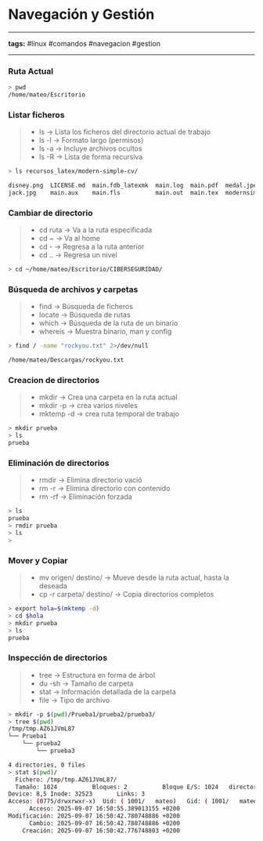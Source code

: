 # Navegación y Gestión
______
**tags:** #linux #comandos #navegacion #gestion 
__________

### **Ruta Actual**

```bash
> pwd
/home/mateo/Escritorio
```

### **Listar ficheros**

>- ls → Lista los ficheros del directorio actual de trabajo
>- ls -l → Formato largo (permisos)
>- ls -a → Incluye archivos ocultos
>- ls -R → Lista de forma recursiva

```bash
> ls recursos_latex/modern-simple-cv/

disney.png  LICENSE.md  main.fdb_latexmk  main.log  main.pdf  medal.jpeg          Modern_Simple_CV.pdf  README.md
jack.jpg    main.aux    main.fls          main.out  main.tex  modernsimplecv.cls  modernsimplecv.sty 
```

### **Cambiar de directorio**

>- cd ruta → Va a la ruta especificada
>- cd ~ → Va al home
>- cd - → Regresa a la ruta anterior
>- cd .. → Regresa un nivel

```bash
> cd ~/home/mateo/Escritorio/CIBERSEGURIDAD/
```

### **Búsqueda de archivos y carpetas**

>- find → Búsqueda de ficheros
>- locate → Búsqueda de rutas 
>- which → Búsqueda de la ruta de un binario
>- whereis → Muestra binario, man y config 

```bash
> find / -name "rockyou.txt" 2>/dev/null

/home/mateo/Descargas/rockyou.txt
```

### **Creacion de directorios**

>- mkdir → Crea una carpeta en la ruta actual
>- mkdir -p → crea varios niveles
>- mktemp -d → crea ruta temporal de trabajo

```bash
> mkdir prueba
> ls
prueba
```

### **Eliminación de directorios**

>- rmdir → Elimina directorio vació
>- rm -r  → Elimina directorio con contenido
>- rm -rf → Eliminación forzada

```bash
> ls
prueba
> rmdir prueba
> ls
> 
```

### **Mover y Copiar**

>- mv origen/ destino/ → Mueve desde la ruta actual, hasta la deseada
>- cp -r carpeta/ destino/ → Copia directorios completos

```bash
> export hola=$(mktemp -d)
> cd $hola
> mkdir prueba
> ls
prueba
```

### **Inspección de directorios**

>- tree → Estructura en forma de árbol
>- du -sh → Tamaño de carpeta
>- stat → Información detallada de la carpeta 
>- file → Tipo de archivo 

```bash
> mkdir -p $(pwd)/Prueba1/prueba2/prueba3/
> tree $(pwd)
/tmp/tmp.AZ61JVmL87
└── Prueba1
    └── prueba2
        └── prueba3

4 directories, 0 files
> stat $(pwd)/
  Fichero: /tmp/tmp.AZ61JVmL87/
  Tamaño: 1024      	Bloques: 2          Bloque E/S: 1024   directory
Device: 8,5	Inode: 32523       Links: 3
Acceso: (0775/drwxrwxr-x)  Uid: ( 1001/   mateo)   Gid: ( 1001/   mateo)
      Acceso: 2025-09-07 16:50:55.389013155 +0200
Modificación: 2025-09-07 16:50:42.780748886 +0200
      Cambio: 2025-09-07 16:50:42.780748886 +0200
    Creación: 2025-09-07 16:50:42.776748803 +0200
```
